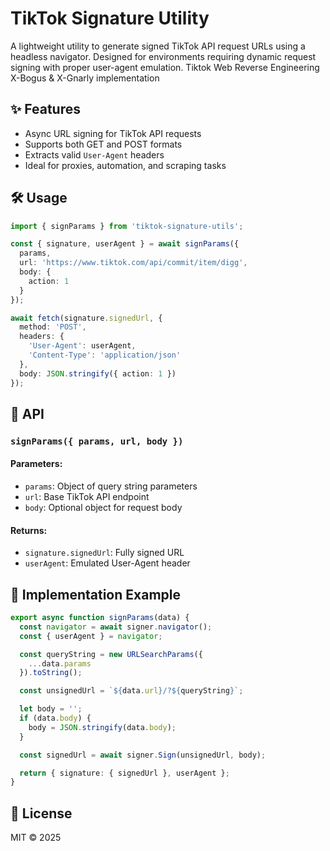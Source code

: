 # TikTok Signature Utility

A lightweight utility to generate signed TikTok API request URLs using a headless navigator. Designed for environments requiring dynamic request signing with proper user-agent emulation.
Tiktok Web Reverse Engineering X-Bogus &amp; X-Gnarly implementation

## ✨ Features

- Async URL signing for TikTok API requests  
- Supports both GET and POST formats  
- Extracts valid `User-Agent` headers  
- Ideal for proxies, automation, and scraping tasks

## 🛠 Usage

```ts
import { signParams } from 'tiktok-signature-utils';

const { signature, userAgent } = await signParams({
  params,
  url: 'https://www.tiktok.com/api/commit/item/digg',
  body: {
    action: 1
  }
});

await fetch(signature.signedUrl, {
  method: 'POST',
  headers: {
    'User-Agent': userAgent,
    'Content-Type': 'application/json'
  },
  body: JSON.stringify({ action: 1 })
});
```

## 📘 API

### `signParams({ params, url, body })`

#### Parameters:
- `params`: Object of query string parameters
- `url`: Base TikTok API endpoint
- `body`: Optional object for request body

#### Returns:
- `signature.signedUrl`: Fully signed URL
- `userAgent`: Emulated User-Agent header

## 🧪 Implementation Example

```ts
export async function signParams(data) {
  const navigator = await signer.navigator();
  const { userAgent } = navigator;

  const queryString = new URLSearchParams({
    ...data.params
  }).toString();

  const unsignedUrl = `${data.url}/?${queryString}`;

  let body = '';
  if (data.body) {
    body = JSON.stringify(data.body);
  }

  const signedUrl = await signer.Sign(unsignedUrl, body);

  return { signature: { signedUrl }, userAgent };
}
```

## 📄 License

MIT © 2025
